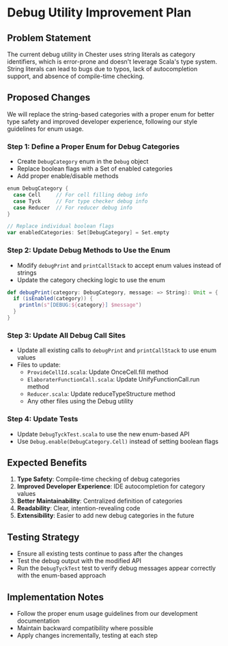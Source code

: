 # Debug Utility Improvement Plan

## Problem Statement

The current debug utility in Chester uses string literals as category identifiers, which is error-prone and doesn't leverage Scala's type system. String literals can lead to bugs due to typos, lack of autocompletion support, and absence of compile-time checking.

## Proposed Changes

We will replace the string-based categories with a proper enum for better type safety and improved developer experience, following our style guidelines for enum usage.

### Step 1: Define a Proper Enum for Debug Categories

- Create `DebugCategory` enum in the `Debug` object
- Replace boolean flags with a Set of enabled categories
- Add proper enable/disable methods

```scala
enum DebugCategory {
  case Cell     // For cell filling debug info
  case Tyck     // For type checker debug info
  case Reducer  // For reducer debug info
}

// Replace individual boolean flags
var enabledCategories: Set[DebugCategory] = Set.empty
```

### Step 2: Update Debug Methods to Use the Enum

- Modify `debugPrint` and `printCallStack` to accept enum values instead of strings
- Update the category checking logic to use the enum

```scala
def debugPrint(category: DebugCategory, message: => String): Unit = {
  if (isEnabled(category)) {
    println(s"[DEBUG:${category}] $message")
  }
}
```

### Step 3: Update All Debug Call Sites

- Update all existing calls to `debugPrint` and `printCallStack` to use enum values
- Files to update:
  - `ProvideCellId.scala`: Update OnceCell.fill method
  - `ElaboraterFunctionCall.scala`: Update UnifyFunctionCall.run method
  - `Reducer.scala`: Update reduceTypeStructure method
  - Any other files using the Debug utility

### Step 4: Update Tests

- Update `DebugTyckTest.scala` to use the new enum-based API
- Use `Debug.enable(DebugCategory.Cell)` instead of setting boolean flags

## Expected Benefits

1. **Type Safety**: Compile-time checking of debug categories
2. **Improved Developer Experience**: IDE autocompletion for category values
3. **Better Maintainability**: Centralized definition of categories
4. **Readability**: Clear, intention-revealing code
5. **Extensibility**: Easier to add new debug categories in the future

## Testing Strategy

- Ensure all existing tests continue to pass after the changes
- Test the debug output with the modified API
- Run the `DebugTyckTest` test to verify debug messages appear correctly with the enum-based approach

## Implementation Notes

- Follow the proper enum usage guidelines from our development documentation
- Maintain backward compatibility where possible
- Apply changes incrementally, testing at each step 
